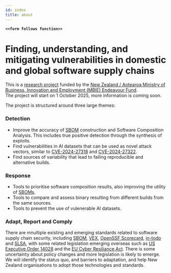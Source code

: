 ```yaml
---
id: index
title: about
---
```


**`<<form follows function>>`**

# Finding, understanding, and mitigating vulnerabilities in domestic and global software supply chains


This is a [research project](https://www.mbie.govt.nz/science-and-technology/science-and-innovation/funding-information-and-opportunities/investment-funds/endeavour-fund/research-programmes-successful-proposals/the-research-trust-of-victoria-university-of-wellington-funded-research-programmes) funded by the [New Zealand / Aotearoa Ministry of Business, Innovation and Employment (MBIE) Endeavour Fund](https://www.mbie.govt.nz/science-and-technology/science-and-innovation/funding-information-and-opportunities/investment-funds/endeavour-fund).   
The project will start on 1 October 2025, more information is coming soon. 

The project is structured around three large themes: 

### Detection

- Improve the accuracy of [SBOM](https://www.cisa.gov/sbom) construction and Software Composition Analysis. This includes true positive detection through the synthesis of exploits. 
- Find vulnerabilities in AI datasets that can be used as novel attack vectors, similar to [CVE-2024-27318](https://nvd.nist.gov/vuln/detail/CVE-2024-27318) and [CVE-2024-27322](https://nvd.nist.gov/vuln/detail/cve-2024-27322). 
- Find sources of variability that lead to failing reproducible and alternative builds. 


### Response

- Tools to prioritise software composition results, also improving the utility of [SBOMs](https://www.cisa.gov/sbom). 
- Tools to compare and assess binary resulting from different builds from the same sources. 
- Tools to prevent the use of vulenerable AI datasets.


### Adapt, Report and Comply

There are mnultiple existing and emerging standards related to software supply chain security, including [SBOM](https://www.cisa.gov/sbom), [VEX](https://cyclonedx.org/capabilities/vex/), [OpenSSF Scorecard](https://github.com/ossf/scorecard), [in-todo](https://in-toto.io/) and [SLSA](https://slsa.dev/), with some related legislation emerging overseas such as [US Executive Order 14028](https://www.nist.gov/itl/executive-order-14028-improving-nations-cybersecurity) and the [EU Cyber Resiliance Act](https://digital-strategy.ec.europa.eu/en/policies/cyber-resilience-act). There is some uncertainty about policy changes and more legislation is likely to emerge. We will identify the status quo, and barriers to adaptation, and help New Zealand organisations to adopt those technologies and standards. 

